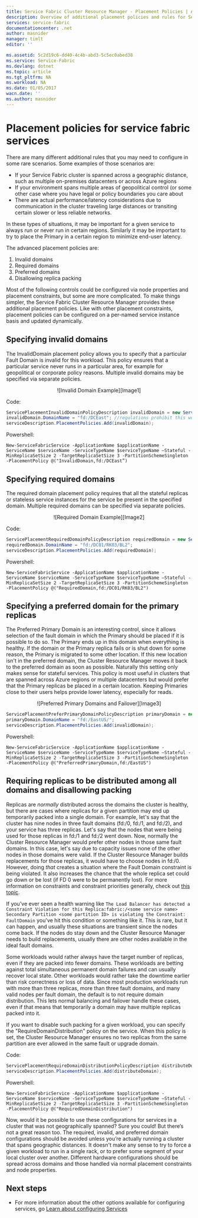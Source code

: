 ```yaml
---
title: Service Fabric Cluster Resource Manager - Placement Policies | Azure
description: Overview of additional placement policies and rules for Service Fabric Services
services: service-fabric
documentationcenter: .net
author: masnider
manager: timlt
editor: ''

ms.assetid: 5c2d19c6-dd40-4c4b-abd3-5c5ec0abed38
ms.service: Service-Fabric
ms.devlang: dotnet
ms.topic: article
ms.tgt_pltfrm: NA
ms.workload: NA
ms.date: 01/05/2017
wacn.date: ''
ms.author: masnider
---
```


# Placement policies for service fabric services
There are many different additional rules that you may need to configure in some rare scenarios. Some examples of those scenarios are:
* If your Service Fabric cluster is spanned across a geographic distance, such as multiple on-premises datacenters or across Azure regions
* If your environment spans multiple areas of geopolitical control (or some other case where you have legal or policy boundaries you care about
* There are actual performance/latency considerations due to communication in the cluster traveling large distances or transiting certain slower or less reliable networks.

In these types of situations, it may be important for a given service to always run or never run in certain regions. Similarly it may be important to try to place the Primary in a certain region to minimize end-user latency.

The advanced placement policies are:

1. Invalid domains
2. Required domains
3. Preferred domains
4. Disallowing replica packing

Most of the following controls could be configured via node properties and placement constraints, but some are more complicated. To make things simpler, the Service Fabric Cluster Resource Manager provides these additional placement policies. Like with other placement constraints, placement policies can be configured on a per-named service instance basis and updated dynamically.

## Specifying invalid domains
The InvalidDomain placement policy allows you to specify that a particular Fault Domain is invalid for this workload. This policy ensures that a particular service never runs in a particular area, for example for geopolitical or corporate policy reasons. Multiple invalid domains may be specified via separate policies.

<center>
![Invalid Domain Example][Image1]
</center>

Code:

```csharp
ServicePlacementInvalidDomainPolicyDescription invalidDomain = new ServicePlacementInvalidDomainPolicyDescription();
invalidDomain.DomainName = "fd:/DCEast"; //regulations prohibit this workload here
serviceDescription.PlacementPolicies.Add(invalidDomain);
```

Powershell:

```posh
New-ServiceFabricService -ApplicationName $applicationName -ServiceName $serviceName -ServiceTypeName $serviceTypeName –Stateful -MinReplicaSetSize 2 -TargetReplicaSetSize 3 -PartitionSchemeSingleton -PlacementPolicy @("InvalidDomain,fd:/DCEast”)
```
## Specifying required domains
The required domain placement policy requires that all the stateful replicas or stateless service instances for the service be present in the specified domain. Multiple required domains can be specified via separate policies.

<center>
![Required Domain Example][Image2]
</center>

Code:

```csharp
ServicePlacementRequiredDomainPolicyDescription requiredDomain = new ServicePlacementRequiredDomainPolicyDescription();
requiredDomain.DomainName = "fd:/DC01/RK03/BL2";
serviceDescription.PlacementPolicies.Add(requiredDomain);
```

Powershell:

```posh
New-ServiceFabricService -ApplicationName $applicationName -ServiceName $serviceName -ServiceTypeName $serviceTypeName –Stateful -MinReplicaSetSize 2 -TargetReplicaSetSize 3 -PartitionSchemeSingleton -PlacementPolicy @("RequiredDomain,fd:/DC01/RK03/BL2")
```

## Specifying a preferred domain for the primary replicas
The Preferred Primary Domain is an interesting control, since it allows selection of the fault domain in which the Primary should be placed if it is possible to do so. The Primary ends up in this domain when everything is healthy. If the domain or the Primary replica fails or is shut down for some reason, the Primary is migrated to some other location. If this new location isn't in the preferred domain, the Cluster Resource Manager moves it back to the preferred domain as soon as possible. Naturally this setting only makes sense for stateful services. This policy is most useful in clusters that are spanned across Azure regions or multiple datacenters but would prefer that the Primary replicas be placed in a certain location. Keeping Primaries close to their users helps provide lower latency, especially for reads.

<center>
![Preferred Primary Domains and Failover][Image3]
</center>

```csharp
ServicePlacementPreferPrimaryDomainPolicyDescription primaryDomain = new ServicePlacementPreferPrimaryDomainPolicyDescription();
primaryDomain.DomainName = "fd:/EastUS/";
serviceDescription.PlacementPolicies.Add(invalidDomain);
```

Powershell:

```posh
New-ServiceFabricService -ApplicationName $applicationName -ServiceName $serviceName -ServiceTypeName $serviceTypeName –Stateful -MinReplicaSetSize 2 -TargetReplicaSetSize 3 -PartitionSchemeSingleton -PlacementPolicy @("PreferredPrimaryDomain,fd:/EastUS")
```

## Requiring replicas to be distributed among all domains and disallowing packing
Replicas are _normally_ distributed across the domains the cluster is healthy, but there are cases where replicas for a given partition may end up temporarily packed into a single domain. For example, let's say that the cluster has nine nodes in three fault domains (fd:/0, fd:/1, and fd:/2), and your service has three replicas. Let's say that the nodes that were being used for those replicas in fd:/1 and fd:/2 went down. Now, normally the Cluster Resource Manager would prefer other nodes in those same fault domains. In this case, let's say due to capacity issues none of the other nodes in those domains were valid. If the Cluster Resource Manager builds replacements for those replicas, it would have to choose nodes in fd:/0. However, doing _that_ creates a situation where the Fault Domain constraint is being violated. It also increases the chance that the whole replica set could go down or be lost (if FD 0 were to be permanently lost). For more information on constraints and constraint priorities generally, check out [this topic](./service-fabric-cluster-resource-manager-management-integration.md#constraint-priorities).

If you've ever seen a health warning like `The Load Balancer has detected a Constraint Violation for this Replica:fabric:/<some service name> Secondary Partition <some partition ID> is violating the Constraint: FaultDomain` you've hit this condition or something like it. This is rare, but it can happen, and usually these situations are transient since the nodes come back. If the nodes do stay down and the Cluster Resource Manager needs to build replacements, usually there are other nodes available in the ideal fault domains.

Some workloads would rather always have the target number of replicas, even if they are packed into fewer domains. These workloads are betting against total simultaneous permanent domain failures and can usually recover local state. Other workloads would rather take the downtime earlier than risk correctness or loss of data. Since most production workloads run with more than three replicas, more than three fault domains, and many valid nodes per fault domain, the default is to not require domain distribution. This lets normal balancing and failover handle these cases, even if that means that temporarily a domain may have multiple replicas packed into it.

If you want to disable such packing for a given workload, you can specify the "RequireDomainDistribution" policy on the service. When this policy is set, the Cluster Resource Manager ensures no two replicas from the same partition are ever allowed in the same fault or upgrade domain.

Code:

```csharp
ServicePlacementRequireDomainDistributionPolicyDescription distributeDomain = new ServicePlacementRequireDomainDistributionPolicyDescription();
serviceDescription.PlacementPolicies.Add(distributeDomain);
```

Powershell:

```posh
New-ServiceFabricService -ApplicationName $applicationName -ServiceName $serviceName -ServiceTypeName $serviceTypeName –Stateful -MinReplicaSetSize 2 -TargetReplicaSetSize 3 -PartitionSchemeSingleton -PlacementPolicy @("RequiredDomainDistribution")
```

Now, would it be possible to use these configurations for services in a cluster that was not geographically spanned? Sure you could! But there’s not a great reason too. The required, invalid, and preferred domain configurations should be avoided unless you’re actually running a cluster that spans geographic distances. It doesn't make any sense to try to force a given workload to run in a single rack, or to prefer some segment of your local cluster over another. Different hardware configurations should be spread across domains and those handled via normal placement constraints and node properties.

## Next steps
* For more information about the other options available for configuring services, go [Learn about configuring Services](./service-fabric-cluster-resource-manager-configure-services.md)

[Image1]:./media/service-fabric-cluster-resource-manager-advanced-placement-rules-placement-policies/cluster-invalid-placement-domain.png
[Image2]:./media/service-fabric-cluster-resource-manager-advanced-placement-rules-placement-policies/cluster-required-placement-domain.png
[Image3]:./media/service-fabric-cluster-resource-manager-advanced-placement-rules-placement-policies/cluster-preferred-primary-domain.png